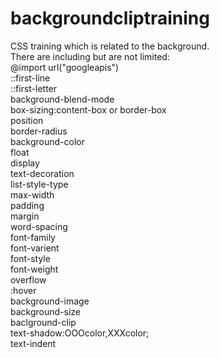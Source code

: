 # backgroundcliptraining
CSS training which is related to the background.<br>
There are including but are not limited:<br>
@import url("googleapis")<br>
::first-line<br>
::first-letter<br>
background-blend-mode<br>
box-sizing:content-box or border-box<br>
position<br>
border-radius<br>
background-color<br>
float<br>
display<br>
text-decoration<br>
list-style-type<br>
max-width<br>
padding<br>
margin<br>
word-spacing<br>
font-family<br>
font-varient<br>
font-style<br>
font-weight<br>
overflow<br>
:hover<br>
background-image<br>
background-size<br>
baclground-clip<br>
text-shadow:OOOcolor,XXXcolor;<br>
text-indent<br>


